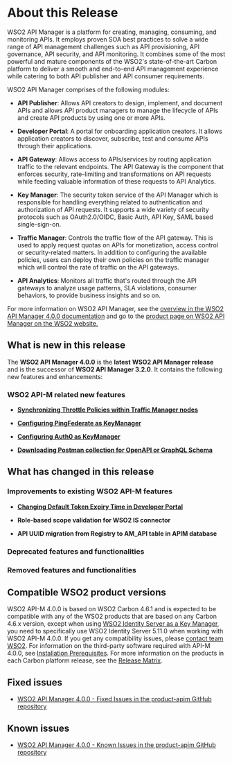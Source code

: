 # About this Release

WSO2 API Manager is a platform for creating, managing, consuming, and monitoring APIs. It employs proven SOA best practices to solve a wide range of API management challenges such as API provisioning, API governance, API security, and API monitoring. It combines some of the most powerful and mature components of the WSO2's state-of-the-art Carbon platform to deliver a smooth and end-to-end API management experience while catering to both API publisher and API consumer requirements.

WSO2 API Manager comprises of the following modules:

- **API Publisher**: Allows API creators to design, implement, and document APIs and allows API product managers to manage the lifecycle of APIs and create API products by using one or more APIs.

- **Developer Portal**: A portal for onboarding application creators. It allows application creators to discover, subscribe, test and consume APIs through their applications.

- **API Gateway**: Allows access to APIs/services by routing application traffic to the relevant endpoints. The API Gateway is the component that enforces security, rate-limiting and transformations on API requests while feeding valuable information of these requests to API Analytics.

- **Key Manager**: The security token service of the API Manager which is responsible for handling everything related to authentication and authorization of API requests. It supports a wide variety of security protocols such as OAuth2.0/OIDC, Basic Auth, API Key, SAML based single-sign-on.

- **Traffic Manager**: Controls the traffic flow of the API gateway. This is used to apply request quotas on APIs for monetization, access control or security-related matters. In addition to configuring the available policies, users can deploy their own policies on the traffic manager which will control the rate of traffic on the API gateways.

- **API Analytics**: Monitors all traffic that's routed through the API gateways to analyze usage patterns, SLA violations, consumer behaviors, to provide business insights and so on.


For more information on WSO2 API Manager, see the [overview in the WSO2 API Manager 4.0.0 documentation]({{base_path}}/getting-started/overview/) and go to the [product page on WSO2 API Manager on the WSO2 website.](https://wso2.com/api-management/)

## What is new in this release

The **WSO2 API Manager 4.0.0** is the **latest** **WSO2 API Manager release** and is the successor of **WSO2 API Manager 3.2.0**. It contains the following new features and enhancements:

### WSO2 API-M related new features

- **[Synchronizing Throttle Policies within Traffic Manager nodes]({{base_path}}/install-and-setup/setup/distributed-deployment/deploying-wso2-api-m-in-a-distributed-setup/#step-62-configure-and-start-the-traffic-manager)**

- **[Configuring PingFederate as KeyManager]({{base_path}}/administer/key-managers/configure-pingfederate-connector/)**

- **[Configuring Auth0 as KeyManager]({{base_path}}/administer/key-managers/configure-auth0-connector/)**

- **[Downloading Postman collection for OpenAPI or GraphQL Schema]({{base_path}}/consume-api/invoke-apis/invoke-apis-using-tools/try-out-using-postman/)**

## What has changed in this release
### Improvements to existing WSO2 API-M features

- **[Changing Default Token Expiry Time in Developer Portal]({{base_path}}/learn/consume-api/manage-application/generate-keys/obtain-access-token/changing-the-default-token-expiration-time/)**

- **Role-based scope validation for WSO2 IS connector**

- **API UUID migration from Registry to AM_API table in APIM database**

### Deprecated features and functionalities

### Removed features and functionalities

## Compatible WSO2 product versions

WSO2 API-M 4.0.0 is based on WSO2 Carbon 4.6.1 and is expected to be compatible with any of the WSO2 products that are based on any Carbon 4.6.x version, except when using [WSO2 Identity Server as a Key Manager]({{base_path}}/install-and-setup/setup/distributed-deployment/configuring-wso2-identity-server-as-a-key-manager/), you need to specifically use WSO2 Identity Server 5.11.0 when working with WSO2 API-M 4.0.0. If you get any compatibility issues, please [contact team WSO2](http://wso2.com/support/). For information on the third-party software required with API-M 4.0.0, see [Installation Prerequisites]({{base_path}}/install-and-setup/installation-guide/installation-prerequisites/). For more information on the products in each Carbon platform release, see the [Release Matrix](http://wso2.com/products/carbon/release-matrix/).

## Fixed issues

-   [WSO2 API Manager 4.0.0 - Fixed Issues in the product-apim GitHub repository](https://github.com/wso2/product-apim/milestone/84?closed=1)

## Known issues

-   [WSO2 API Manager 4.0.0 - Known Issues in the product-apim GitHub repository](https://github.com/wso2/product-apim/issues)